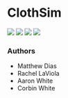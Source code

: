 # ClothSim
![](https://i.imgur.com/86UexyO.png)
![](https://i.imgur.com/jE85NJN.png)
![](https://i.imgur.com/5uUIrdK.png)
![](https://i.imgur.com/vbZEiGn.png)

### Authors
- Matthew Dias
- Rachel LaViola
- Aaron White
- Corbin White
